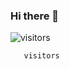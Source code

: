 ### Hi there 👋

![visitors](https://visitor-badge.glitch.me/badge?page_id=page.id)

      

       visitors
      

